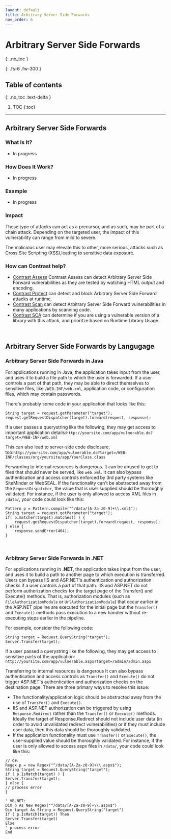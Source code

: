 ```yaml
---
layout: default
title: Arbitrary Server Side Forwards
nav_order: 6
---
```


# Arbitrary Server Side Forwards
{: .no_toc }

{: .fs-6 .fw-300 }

## Table of contents
{: .no_toc .text-delta }

1. TOC
{:toc}

---

## Arbitrary Server Side Forwards 

### What Is It?

* In progress



### How Does It Work?

* In progress



### Example

* In progress


### Impact 

These type of attacks can act as a precursor, and as such, may be part of a chain attack.
Depending on the targeted user, the impact of this vulnerability can range from mild to severe. 

The malicious user may elevate this to other, more serious, attacks such as Cross Site Scripting (XSS),leading to sensitive data exposure.



### How can Contrast help?


- [Contrast Assess](https://www.contrastsecurity.com/contrast-assess) Contrast Assess can detect Arbitrary Server Side Forward vulnerabilities as they are tested by watching HTML output and encoding.
- [Contrast Protect](https://www.contrastsecurity.com/contrast-protect) can detect and block Arbitrary Server Side Forward attacks at runtime. 
- [Contrast Scan](https://www.contrastsecurity.com/contrast-scan) can detect Arbitrary Server Side Forward vulnerabilities in many applications by scanning code.
- [Contrast SCA](https://www.contrastsecurity.com/contrast-sca) can determine if you are using a vulnerable version of a library with this attack, and prioritze based on Runtime Library Usage.
<br/>

## Arbitrary Server Side Forwards by Langugage

### Arbitrary Server Side Forwards in Java 

For applications running in Java, the application takes input from the user, and uses it to build a file path to which the user is forwarded. 
If a user controls a part of that path, they may be able to direct themselves to sensitive files, like ```/WEB-INF/web.xml```, application code, or configuration files, which may contain passwords. 


There's probably some code in your application that looks like this:

```
String target = request.getParameter("target");
request.getRequestDispatcher(target).forward(request, response);
``` 

If a user passes a querystring like the following, they may get access to important application details:```http://yoursite.com/app/vulnerable.do?target=/WEB-INF/web.xml``` 

This can also lead to server-side code disclosure, too:```http://yoursite.com/app/vulnerable.do?target=/WEB-INF/classes/org/yoursite/app/YourClass.class``` 


Forwarding to internal resources is dangerous. It can be abused to get to files that should never be served, like ```web.xml```.
It can also bypass authentication and access controls enforced by 3rd party systems like SiteMinder 
or WebSEAL. 
If the functionality can't be abstracted away from the ```RequestDispatcher```, the value that is user 
supplied should be thoroughly validated. For instance, if the user is only allowed to access XML files in ```/data/```, your code 
could look like this:

```
Pattern p = Pattern.compile("^/data/[A-Za-z0-9]+\\.xml$");
String target = request.getParameter("target");
if( p.matcher(target).matches() ) {
    request.getRequestDispatcher(target).forward(request, response);
} else {
    response.sendError(404);
}
```
<br/>

### Arbitrary Server Side Forwards in .NET 

For applications running in **.NET**, the application takes input from the user, and uses it to build a path to another page to which execution is transferred. Users can bypass IIS and ASP.NET's authentication and authorization checks if a user controls a part of that path. 
IIS and ASP.NET do not perform authorization checks for the target page of the Transfer() and Execute() methods. That is, authorization modules (such as ```FileAuthorizationModule``` or ```UrlAuthorizationModule```) that occur earlier in the ASP.NET pipeline are executed for the initial page but the ```Transfer()``` and ```Execute()``` methods pass execution to a new handler without re-executing steps earlier in the pipeline. 



For example, consider the following code: 

```
String target = Request.QueryString("target");
Server.Transfer(target);
``` 

If a user passed a querystring like the following, they may get access to sensitive parts of the application: ```http://yoursite.com/app/vulnerable.aspx?target=/admin/admin.aspx``` 

Transferring to internal resources is dangerous 
It can also bypass authentication and access controls as ```Transfer()``` and ```Execute()``` do not trigger ASP.NET's authentication and authorization checks on the destination page. There are three primary ways to resolve this issue: 

- The functionality/application logic should be abstracted away from the use of ```Transfer()``` and ```Execute()```. 
- IIS and ASP.NET authorization can be triggered by using ```Response.Redirect``` rather than the ```Transfer()``` or ```Execute()``` methods. 
Ideally the target of Response.Redirect should not include user data (in order to avoid unvalidated redirect vulnerabilities) or if they must include user data, then this data should be thoroughly validated. 
- If the application functionality must use ```Transfer()``` or ```Execute()```, the user-supplied value should be thoroughly validated. 
For instance, if the user is only allowed to access aspx files in ```/data/```, your code could look like this:

```
// C#:
Regex p = new Regex("^/data/[A-Za-z0-9]+\\.aspx$");
String target = Request.QueryString("target");
if ( p.IsMatch(target) ) {
Server.Transfer(target);
} else {
// process error
}

' VB.NET:
Dim p As New Regex("^/data/[A-Za-z0-9]+\\.aspx$")
Dim target As String = Request.QueryString("target")
If ( p.IsMatch(target)) Then
Server.Transfer(target)
Else
' process error
End
```